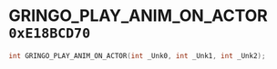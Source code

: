 # GRINGO_PLAY_ANIM_ON_ACTOR `0xE18BCD70`

```cpp
int GRINGO_PLAY_ANIM_ON_ACTOR(int _Unk0, int _Unk1, int _Unk2);
```